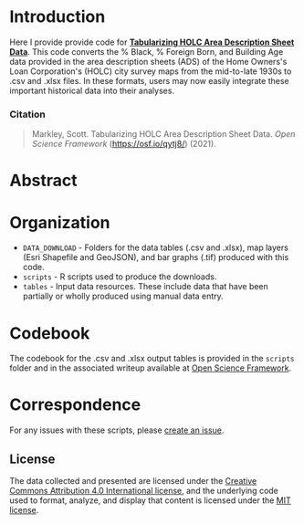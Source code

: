 # Introduction
Here I provide provide code for [**Tabularizing HOLC Area Description Sheet Data**](https://osf.io/qytj8/). This code converts the % Black, % Foreign Born, and Building Age data provided in the area description sheets (ADS) of the Home Owners's Loan Corporation's (HOLC) city survey maps from the mid-to-late 1930s to .csv and .xlsx files. In these formats, users may now easily integrate these important historical data into their analyses.

### Citation
> Markley, Scott. Tabularizing HOLC Area Description Sheet Data. *Open Science Framework* (https://osf.io/qytj8/) (2021).

# Abstract

# Organization
- `DATA_DOWNLOAD` - Folders for the data tables (.csv and .xlsx), map layers (Esri Shapefile and GeoJSON), and bar graphs (.tif) produced with this code.
- `scripts` - R scripts used to produce the downloads.
- `tables` - Input data resources. These include data that have been partially or wholly produced using manual data entry.

# Codebook
The codebook for the .csv and .xlsx output tables is provided in the `scripts` folder and in the associated writeup available at [Open Science Framework](https://osf.io/qytj8/).

# Correspondence
For any issues with these scripts, please [create an issue](https://github.com/snmarkley1/HOLC_ADS/issues).

## License
The data collected and presented are licensed under the [Creative Commons Attribution 4.0 International license](https://creativecommons.org/licenses/by/4.0/), and the underlying code used to format, analyze, and display that content is licensed under the [MIT license](http://opensource.org/licenses/mit-license.php).
